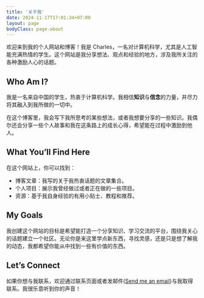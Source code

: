 ```yaml
---
title: '关于我'
date: 2024-11-17T17:01:34+07:00
layout: page
bodyClass: page-about
---
```


欢迎来到我的个人网站和博客！我是 Charles，一名对计算机科学，尤其是人工智能充满热情的学生。这个网站是我分享想法、观点和经验的地方，涉及我所关注的各种激励人心的话题。

## Who Am I?

我是一名来自中国的学生，热衷于计算机科学。我相信**知识**与**信念**的力量，并尽力将其融入到我所做的一切中。

在这个博客里，我会写下我所思考的某些想法，或者我想要分享的一些知识。我偶尔还会分享一些个人故事和我在这条路上的成长心得，希望能在过程中激励到他人。

## What You’ll Find Here

在这个网站上，你可以找到：

- 博客文章：我写的关于我热衷话题的文章集合。
- 个人项目：展示我曾经做过或者正在做的一些项目。
- 资源：基于我自身经验的有用小贴士、教程和推荐。

## My Goals
我创建这个网站的目标是希望能打造一个分享知识、学习交流的平台，围绕我关心的话题建立一个社区。无论你是来这里学点新东西，寻找灵感，还是只是想了解我的动态，我都希望你能从中找到一些有价值的东西。

## Let’s Connect

如果你想与我联系，欢迎通过联系页面或者发邮件([Send me an email](mailto:LianminChen@outlook.com))与我取得联系。我很乐意听到你的声音！